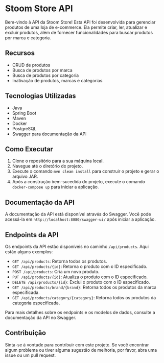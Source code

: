 # Stoom Store API

Bem-vindo à API da Stoom Store! Esta API foi desenvolvida para gerenciar produtos de uma loja de e-commerce. Ela permite criar, ler, atualizar e excluir produtos, além de fornecer funcionalidades para buscar produtos por marca e categoria.

## Recursos

- CRUD de produtos
- Busca de produtos por marca
- Busca de produtos por categoria
- Inativação de produtos, marcas e categorias

## Tecnologias Utilizadas

- Java
- Spring Boot
- Maven
- Docker
- PostgreSQL 
- Swagger para documentação da API

## Como Executar

1. Clone o repositório para a sua máquina local.
2. Navegue até o diretório do projeto.
3. Execute o comando `mvn clean install` para construir o projeto e gerar o arquivo JAR.
4. Após a construção bem-sucedida do projeto, execute o comando `docker-compose up` para iniciar a aplicação.

## Documentação da API

A documentação da API está disponível através do Swagger. Você pode acessá-la em `http://localhost:8080/swagger-ui/` após iniciar a aplicação.

## Endpoints da API

Os endpoints da API estão disponíveis no caminho `/api/products`. Aqui estão alguns exemplos:

- `GET /api/products`: Retorna todos os produtos.
- `GET /api/products/{id}`: Retorna o produto com o ID especificado.
- `POST /api/products`: Cria um novo produto.
- `PUT /api/products/{id}`: Atualiza o produto com o ID especificado.
- `DELETE /api/products/{id}`: Exclui o produto com o ID especificado.
- `GET /api/products/brand/{brand}`: Retorna todos os produtos da marca especificada.
- `GET /api/products/category/{category}`: Retorna todos os produtos da categoria especificada.

Para mais detalhes sobre os endpoints e os modelos de dados, consulte a documentação da API no Swagger.

## Contribuição

Sinta-se à vontade para contribuir com este projeto. Se você encontrar algum problema ou tiver alguma sugestão de melhoria, por favor, abra uma issue ou um pull request.

